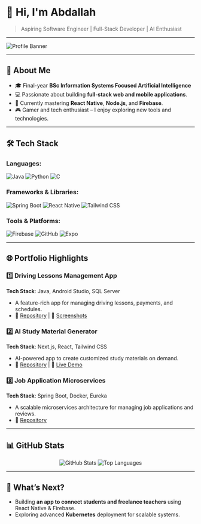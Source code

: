 # 👋 Hi, I'm Abdallah

> Aspiring Software Engineer | Full-Stack Developer | AI Enthusiast  

---

![Profile Banner](https://via.placeholder.com/1200x300?text=Add+a+banner+here)

---

## 🌟 About Me  
- 🎓 Final-year **BSc Information Systems Focused Artificial Intelligence** 
- 💻 Passionate about building **full-stack web and mobile applications**.  
- 🌱 Currently mastering **React Native**, **Node.js**, and **Firebase**.  
- 🎮 Gamer and tech enthusiast – I enjoy exploring new tools and technologies.

---

## 🛠 Tech Stack  

### Languages:
![Java](https://img.shields.io/badge/Java-ED8B00?style=for-the-badge&logo=java&logoColor=white)
![Python](https://img.shields.io/badge/Python-3776AB?style=for-the-badge&logo=python&logoColor=white)
![C](https://img.shields.io/badge/C-A8B9CC?style=for-the-badge&logo=c&logoColor=white)

### Frameworks & Libraries:
![Spring Boot](https://img.shields.io/badge/Spring_Boot-6DB33F?style=for-the-badge&logo=spring-boot&logoColor=white)
![React Native](https://img.shields.io/badge/React_Native-20232A?style=for-the-badge&logo=react&logoColor=61DAFB)
![Tailwind CSS](https://img.shields.io/badge/Tailwind_CSS-38B2AC?style=for-the-badge&logo=tailwind-css&logoColor=white)

### Tools & Platforms:
![Firebase](https://img.shields.io/badge/Firebase-FFCA28?style=for-the-badge&logo=firebase&logoColor=white)
![GitHub](https://img.shields.io/badge/GitHub-181717?style=for-the-badge&logo=github&logoColor=white)
![Expo](https://img.shields.io/badge/Expo-000020?style=for-the-badge&logo=expo&logoColor=white)

---

## 🌐 Portfolio Highlights  

### 1️⃣ Driving Lessons Management App  
**Tech Stack**: Java, Android Studio, SQL Server  
- A feature-rich app for managing driving lessons, payments, and schedules.  
- 📂 [Repository](https://github.com/your-repo-link) | 📸 [Screenshots](https://link-to-images.com)

### 2️⃣ AI Study Material Generator  
**Tech Stack**: Next.js, React, Tailwind CSS  
- AI-powered app to create customized study materials on demand.  
- 📂 [Repository](https://github.com/your-repo-link) | 🔗 [Live Demo](https://live-demo-link.com)

### 3️⃣ Job Application Microservices  
**Tech Stack**: Spring Boot, Docker, Eureka  
- A scalable microservices architecture for managing job applications and reviews.  
- 📂 [Repository](https://github.com/your-repo-link)

---

## 📊 GitHub Stats  

<p align="center">
  <img src="https://github-readme-stats.vercel.app/api?username=abdmas31&show_icons=true&theme=radical" alt="GitHub Stats" />
  <img src="https://github-readme-stats.vercel.app/api/top-langs/?username=abdmas31&layout=compact&theme=radical" alt="Top Languages" />
</p>

---

## 🌟 What’s Next?  
- Building **an app to connect students and freelance teachers** using React Native & Firebase.  
- Exploring advanced **Kubernetes** deployment for scalable systems.  

